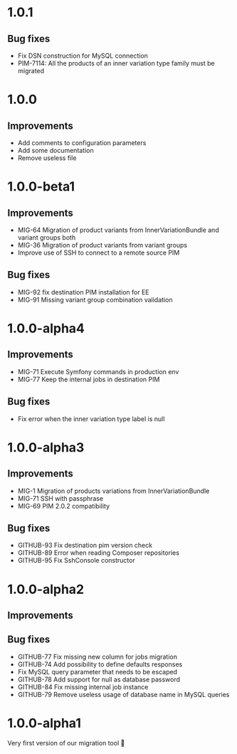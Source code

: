 # 1.0.1

## Bug fixes

- Fix DSN construction for MySQL connection
- PIM-7114: All the products of an inner variation type family must be migrated

# 1.0.0

## Improvements

- Add comments to configuration parameters
- Add some documentation
- Remove useless file

# 1.0.0-beta1

## Improvements

- MIG-64 Migration of product variants from InnerVariationBundle and variant groups both
- MIG-36 Migration of product variants from variant groups
- Improve use of SSH to connect to a remote source PIM

## Bug fixes

- MIG-92 fix destination PIM installation for EE
- MIG-91 Missing variant group combination validation

# 1.0.0-alpha4

## Improvements

- MIG-71 Execute Symfony commands in production env
- MIG-77 Keep the internal jobs in destination PIM

## Bug fixes

- Fix error when the inner variation type label is null

# 1.0.0-alpha3

## Improvements

- MIG-1 Migration of products variations from InnerVariationBundle
- MIG-71 SSH with passphrase
- MIG-69 PIM 2.0.2 compatibility

## Bug fixes

- GITHUB-93 Fix destination pim version check
- GITHUB-89 Error when reading Composer repositories
- GITHUB-95 Fix SshConsole constructor

# 1.0.0-alpha2

## Improvements

## Bug fixes

- GITHUB-77 Fix missing new column for jobs migration
- GITHUB-74 Add possibility to define defaults responses
- Fix MySQL query parameter that needs to be escaped
- GITHUB-78 Add support for null as database password
- GITHUB-84 Fix missing internal job instance
- GITHUB-79 Remove useless usage of database name in MySQL queries

# 1.0.0-alpha1

Very first version of our migration tool :rocket:
